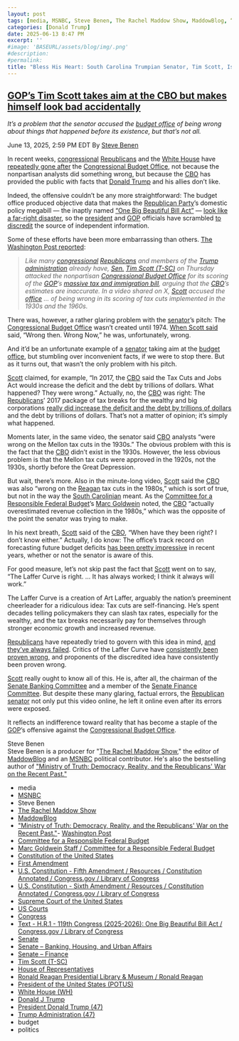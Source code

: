 ```yaml
---
layout: post
tags: [media, MSNBC, Steve Benen, The Rachel Maddow Show, MaddowBlog, “Ministry of Truth –  Democracy Reality and the Republicans’ War on the Recent Past.”- Washington Post, Constitution of the United States, First Amendment, U.S. Constitution - Fifth Amendment / Resources / Constitution Annotated / Congress.gov / Library of Congress, U.S. Constitution - Sixth Amendment / Resources / Constitution Annotated / Congress.gov / Library of Congress, Supreme Court of the United States, US Courts, Congress, Text - H.R.1 - 119th Congress (2025-2026) –  One Big Beautiful Bill Act / Congress.gov / Library of Congress, Senate, Tim Scott (T-SC), House of Representatives, Ronald Reagan Presidential Library & Museum / Ronald Reagan, President of the United States (POTUS), White House (WH), Donald J Trump, President Donald Trump (47), Trump Administration (47), budget, politics]
categories: [Donald Trump]
date: 2025-06-13 8:47 PM
excerpt: ''
#image: 'BASEURL/assets/blog/img/.png'
#description:
#permalink:
title: "Bless His Heart: South Carolina Trumpian Senator, Tim Scott, Is Fucking Clueless About Congressional Budget Office (CBO)"
---
```


## [GOP’s Tim Scott takes aim at the CBO but makes himself look bad accidentally](https://www.msnbc.com/rachel-maddow-show/maddowblog/tim-scott-video-congressional-budget-office-mistakes-rcna212937)

*It’s a problem that the senator accused the [budget office](https;//www.cbo.gov/) of being wrong about things that happened before its existence, but that’s not all.*

June 13, 2025, 2:59 PM EDT
By [Steve Benen](https://www.msnbc.com/author/steve-benen-ncpn433601)

In recent weeks, [congressional](https;//www.congress.gov/) [Republicans](https://www.gop.com/) and the [White House](https://www.whitehouse.gov/) have [repeatedly gone after](https://www.msnbc.com/rachel-maddow-show/maddowblog/republicans-target-cbo-congressional-budget-office-rcna210938) the [Congressional Budget Office](https://www.cbo.gov/), not because the nonpartisan analysts did something wrong, but because the [CBO](https://www.cbo.gov/) has provided the public with facts that [Donald Trump](https://www.donaldjtrump.com/) and his allies don’t like.

Indeed, the offensive couldn’t be any more straightforward: The budget office produced objective data that makes the [Republican Party](https://www.gop.com/)’s domestic policy megabill — the inaptly named [“One Big Beautiful Bill Act”](https://www.congress.gov/bill/119th-congress/house-bill/1/text) — [look like a far-right disaster](https://www.msnbc.com/rachel-maddow-show/maddowblog/republican-megabill-make-rich-richer-poor-poorer-cbo-concludes-rcna212647), so the [president](https://www.whitehouse.gov/) and [GOP](https://www.gop.com/) officials have scrambled [to discredit](https://www.msnbc.com/rachel-maddow-show/maddowblog/republicans-target-cbo-congressional-budget-office-rcna210938) the source of independent information.

Some of these efforts have been more embarrassing than others. [The Washington Post reported](https://www.washingtonpost.com/politics/2025/06/12/trump-presidency-news/#link-VCBZIHDD6ZFJHKIIGPGWHD4CPA):

> *Like many [congressional](https://www.congress.gov/) [Republicans](https://www.gop.com/) and members of the [Trump](https://www.donaldjtrump.com/) [administration](https://www.whitehouse.gov/administration/) already have, [Sen.](https://www.senate.gov/) [Tim Scott (T-SC)](https://www.scott.senate.gov/) on Thursday attacked the nonpartisan [Congressional Budget Office](https://www.cbo.gov/) for its scoring of the [GOP](https://www.gop.com/)’s [massive tax and immigration bill](https://www.congress.gov/bill/119th-congress/house-bill/1/text), arguing that the [CBO](https://www.cbo.gov/)’s estimates are inaccurate. In a video shared on X, [Scott](https://www.scott.senate.gov/) accused the [office](https://www.cbo.gov/) ... of being wrong in its scoring of tax cuts implemented in the 1930s and the 1960s.*

There was, however, a rather glaring problem with the [senator](https://www.scott.senate.gov/)’s pitch: The [Congressional Budget Office](https://www.cbo.gov/) wasn’t created until 1974. [When Scott said](https://x.com/SenatorTimScott/status/1933147366493753769) said, “Wrong then. Wrong Now,” he was, unfortunately, wrong.

And it’d be an unfortunate example of a [senator](https://www.senate.gov/) taking aim at the [budget office](https;//www.cbo.gov/), but stumbling over inconvenient facts, if we were to stop there. But as it turns out, that wasn’t the only problem with his pitch.

[Scott](https://www.scott.senate.gov/) claimed, for example, “In 2017, the [CBO](https://www.cbo.gov/) said the Tax Cuts and Jobs Act would increase the deficit and the debt by trillions of dollars. What happened? They were wrong.” Actually, no, the [CBO](https://www.cbo.gov/) was right: The [Republicans](https://www.gop.com=)’ 2017 package of tax breaks for the wealthy and big corporations [really did increase the deficit and the debt by trillions of dollars](https://www.propublica.org/article/national-debt-trump) and the debt by trillions of dollars. That’s not a matter of opinion; it’s simply what happened.

Moments later, in the same video, the senator said [CBO](https://www.cbo.gov/) analysts “were wrong on the Mellon tax cuts in the 1930s.” The obvious problem with this is the fact that the [CBO](https://www.cbo.gov/) didn’t exist in the 1930s. However, the less obvious problem is that the Mellon tax cuts were approved in the 1920s, not the 1930s, shortly before the Great Depression.

But wait, there’s more. Also in the minute-long video, [Scott](https://www.scott.senate.gov/) said the [CBO](https://www.cbo.gov/) was also “wrong on the [Reagan](https://www.reaganlibrary.gov/) tax cuts in the 1980s,” which is sort of true, but not in the way the [South Carolinian](https://www.sc.gov/) meant. As the [Committee for a Responsible Federal Budget](https://www.crfb.org/)’s [Marc Goldwein](https://www.crfb.org/biography/staff/marc-goldwein) noted, the [CBO](https://www.cbo.gov/) “actually overestimated revenue collection in the 1980s,” which was the opposite of the point the senator was trying to make.

In his next breath, [Scott](https://www.scott.senate.gov/) said of the [CBO](https://www.cbo.gov/), “When have they been right? I don’t know either.” Actually, I do know: The office’s track record on forecasting future budget deficits [has been pretty impressive](https://bsky.app/profile/pbump.com/post/3lqdkr7dwcc2e) in recent years, whether or not the senator is aware of this.

For good measure, let’s not skip past the fact that [Scott](https://www.scott.senate.gov/) went on to say, “The Laffer Curve is right. ... It has always worked; I think it always will work.”

The Laffer Curve is a creation of Art Laffer, arguably the nation’s preeminent cheerleader for a ridiculous idea: Tax cuts are self-financing. He’s spent decades telling policymakers they can slash tax rates, especially for the wealthy, and the tax breaks necessarily pay for themselves through stronger economic growth and increased revenue.

[Republicans](https://www.gop.com/) have repeatedly tried to govern with this idea in mind, [and they’ve always failed](https://www.msnbc.com/rachel-maddow-show/trump-pretends-failed-economic-theory-has-been-proven-true-msna1244651). Critics of the Laffer Curve have [consistently been proven wrong](https://www.msnbc.com/rachel-maddow-show/trump-pretends-failed-economic-theory-has-been-proven-true-msna1244651), and proponents of the discredited idea have consistently been proven wrong.

[Scott](https://www.scott.senate.gov/) really ought to know all of this. He is, after all, the chairman of the [Senate Banking Committee](http://www.banking.senate.gov/public) and a member of the [Senate Finance Committee](http://www.finance.senate.gov/). But despite these many glaring, factual errors, the [Republican](https://www.gop.com/) [senator](https://www.scott.senate.gov/) not only put this video online, he left it online even after its errors were exposed.

It reflects an indifference toward reality that has become a staple of the [GOP](https://www.gop.com/)’s offensive against the [Congressional Budget Office](https://www.cbo.gov/).

Steve Benen<br />
Steve Benen is a producer for "[The Rachel Maddow Show](https://www.msnbc.com/rachel-maddow-show)," the editor of [MaddowBlog](https://www.msnbc.com/rachel-maddow-show) and an [MSNBC](https://www.msnbc.com/) political contributor. He's also the bestselling author of ["Ministry of Truth: Democracy, Reality, and the Republicans' War on the Recent Past."](https://www.harpercollins.com/products/ministry-of-truth-steve-benen)

- media
- [MSNBC](https://www.msnbc.com/)
- Steve Benen
- [The Rachel Maddow Show](https://www.msnbc.com/rachel-maddow-show)
- [MaddowBlog](https://www.msnbc.com/rachel-maddow-show) 
- ["Ministry of Truth: Democracy, Reality, and the Republicans' War on the Recent Past."](https://www.harpercollins.com/products/ministry-of-truth-steve-benen)- [Washington Post](https://www.washingtonpost.com/ )
- [Committee for a Responsible Federal Budget](https://www.crfb.org/)
- [Marc Goldwein Staff / Committee for a Responsible Federal Budget](https://www.crfb.org/biography/staff/marc-goldwein)
- [Constitution of the United States](https://constitution.congress.gov/)
- [First Amendment](https://constitution.congress.gov/constitution/amendment-1/)
- [U.S. Constitution - Fifth Amendment / Resources / Constitution Annotated / Congress.gov / Library of Congress](https://constitution.congress.gov/constitution/amendment-5/)
- [U.S. Constitution - Sixth Amendment / Resources / Constitution Annotated / Congress.gov / Library of Congress](https://constitution.congress.gov/constitution/amendment-6/)
- [Supreme Court of the United States](https://www.supremecourt.gov/)
- [US Courts](https://www.uscourts.gov/)
- [Congress](https://www.congress.gov/)
- [Text - H.R.1 - 119th Congress (2025-2026): One Big Beautiful Bill Act / Congress.gov / Library of Congress](https://www.congress.gov/bill/119th-congress/house-bill/1/text)
- [Senate](https://www.senate.gov/)
- [Senate – Banking, Housing, and Urban Affairs](http://www.banking.senate.gov/public)
- [Senate – Finance](http://www.finance.senate.gov/)
- [Tim Scott (T-SC)](https://www.ss9cott.senate.gov/)
- [House of Representatives](https://www.house.gov/)
- [Ronald Reagan Presidential Library & Museum / Ronald Reagan](https://www.reaganlibrary.gov/)
- [President of the United States (POTUS)](https://www.whitehouse.gov/)
- [White House (WH)](https://www.whitehouse.gov/)
- [Donald J Trump](https://www.donaldjtrump.com/)
- [President Donald Trump (47)](https://www.whitehouse.gov/)
- [Trump Administration (47)](https://www.whitehouse.gov/administration/)
- budget
- politics 

